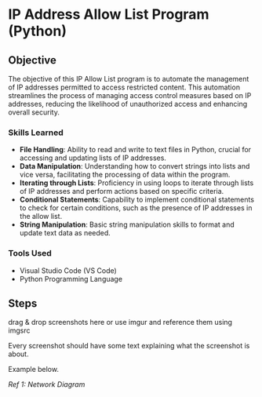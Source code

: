 # IP Address Allow List Program (Python) 

## Objective

The objective of this IP Allow List program is to automate the management of IP addresses permitted to access restricted content. This automation streamlines the process of managing access control measures based on IP addresses, reducing the likelihood of unauthorized access and enhancing overall security.

### Skills Learned

- **File Handling**: Ability to read and write to text files in Python, crucial for accessing and updating lists of IP addresses.
- **Data Manipulation**:  Understanding how to convert strings into lists and vice versa, facilitating the processing of data within the program.
- **Iterating through Lists**: Proficiency in using loops to iterate through lists of IP addresses and perform actions based on specific criteria.
- **Conditional Statements**: Capability to implement conditional statements to check for certain conditions, such as the presence of IP addresses in the allow list.
- **String Manipulation**: Basic string manipulation skills to format and update text data as needed.

### Tools Used

- Visual Studio Code (VS Code)
- Python Programming Language

## Steps
drag & drop screenshots here or use imgur and reference them using imgsrc

Every screenshot should have some text explaining what the screenshot is about.

Example below.

*Ref 1: Network Diagram*
